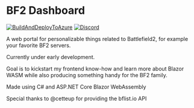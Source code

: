 # BF2 Dashboard

[![BuildAndDeployToAzure](https://github.com/TwitchPlaysBF2/BF2Dashboard/actions/workflows/BuildAndDeployToAzure.yaml/badge.svg)](https://github.com/TwitchPlaysBF2/BF2Dashboard/actions/workflows/BuildAndDeployToAzure.yaml)
[![Discord](https://img.shields.io/discord/820358321839276052?color=%237289da&label=Discord&logo=discord&logoColor=%237289da&style=flat-square)](https://discord.link/TwitchPlaysBF2)

A web portal for personalizable things related to Battlefield2, for example your favorite BF2 servers.

Currently under early development. 

Goal is to kickstart my frontend know-how and learn more about Blazor WASM while also producing something handy for the BF2 family.

Made using C# and ASP.NET Core Blazor WebAssembly

Special thanks to @cetteup for providing the bflist.io API
